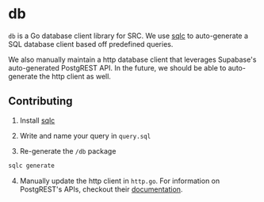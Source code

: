 # db

`db` is a Go database client library for SRC. We use [sqlc](https://github.com/kyleconroy/sqlc) to auto-generate a SQL database client based off predefined queries.

We also manually maintain a http database client that leverages Supabase's auto-generated PostgREST API. In the future, we should be able to auto-generate the http client as well.

## Contributing

1. Install [sqlc](https://docs.sqlc.dev/en/stable/overview/install.html)

2. Write and name your query in `query.sql`

3. Re-generate the `/db` package

```bash
sqlc generate
```

4. Manually update the http client in `http.go`. For information on PostgREST's APIs, checkout their [documentation](https://postgrest.org/en/stable/).
